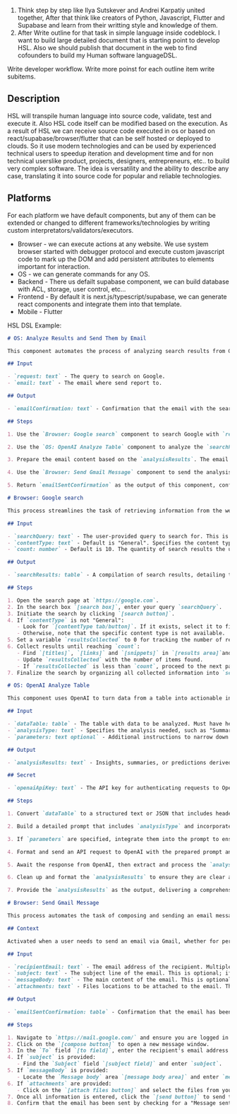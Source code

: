 1. Think step by step like Ilya Sutskever and Andrei Karpatiy united together, After that think like creators of Python, Javascript, Flutter and Supabase and learn from their writting style and knowledge of them.
2. After Write outline for that task in simple language inside codeblock. I want to build large detailed document that is starting point to develop HSL. Also we should publish that document in the web to find cofounders to build my Human software languageDSL.

Write developer workflow. Write more poinst for each outline item write subitems.

## Description

HSL will transpile human language into source code, validate, test and execute it. Also HSL code itself can be modified based on the execution. As a result of HSL we can receive source code executed in os or based on react/supabase/browser/flutter that can be self hosted or deployed to clouds. So it use modern technologies and can be used by experienced technical users to speedup iteration and development time and for non technical userslike product, projects, designers, entrepreneurs, etc.. to build very complex software. The idea is versatility and the ability to describe any case, translating it into source code for popular and reliable technologies.

## Platforms

For each platform we have default components, but any of them can be extended or changed to different frameworks/technologies by writing custom interpretators/validators/executors.

- Browser - we can execute actions at any website. We use system browser started with debugger protocol and execute custom javascript code to mark up the DOM and add persistent attributes to elements important for interaction.
- OS - we can generate commands for any OS.
- Backend - There us defailt supabase component, we can build database with ACL, storage, user control, etc...
- Frontend - By default it is next.js/typescript/supabase, we can generate react components and integrate them into that template.
- Mobile - Flutter


HSL DSL Example:
```markdown
# OS: Analyze Results and Send Them by Email

This component automates the process of analyzing search results from Google and sending a summary via email.

## Input

- `request: text` - The query to search on Google.
- `email: text` - The email where send report to.

## Output

- `emailConfirmation: text` - Confirmation that the email with the search results summary has been sent successfully.

## Steps

1. Use the `Browser: Google search` component to search Google with `request`

2. Use the `OS: OpenAI Analyze Table` component to analyze the `searchResults`. Specify the `analysisType` as "Summary" and use the `searchResults` as `dataTable`.

3. Prepare the email content based on the `analysisResults`. The email content should include key insights, top results, or any relevant summary information obtained from the analysis.

4. Use the `Browser: Send Gmail Message` component to send the analysis.

5. Return `emailSentConfirmation` as the output of this component, confirming the email dispatch.
```

```markdown
# Browser: Google search

This process streamlines the task of retrieving information from the web based on a user's query, covering various content types like text, images, news, and videos. It is designed to efficiently collect data or references pertinent to a specific topic.

## Input

- `searchQuery: text` - The user-provided query to search for. This is the main input from the user.
- `contentType: text` - Default is "General". Specifies the content type to be searched options like "General", "Images", "News", "Videos".
- `count: number` - Default is 10. The quantity of search results the user requests.

## Output

- `searchResults: table` - A compilation of search results, detailing titles, links, snippets and content types

## Steps

1. Open the search page at `https://google.com`.
2. In the search box `[search box]`, enter your query `searchQuery`.
3. Initiate the search by clicking `[search button]`.
4. If `contentType` is not "General":
   - Look for `[contentType tab/button]`. If it exists, select it to filter results accordingly.
   - Otherwise, note that the specific content type is not available.
5. Set a variable `resultsCollected` to 0 for tracking the number of results.
6. Collect results until reaching `count`:
   - Find `[titles]`, `[links]` and `[snippets]` in `[results area]`and add them to`searchResults`.
   - Update `resultsCollected` with the number of items found.
   - If `resultsCollected` is less than `count`, proceed to the next page by `[scroll]` for more results.
7. Finalize the search by organizing all collected information into `searchResults`.
```

```markdown
# OS: OpenAI Analyze Table

This component uses OpenAI to turn data from a table into actionable insights, summaries, or predictions, making complex data easy to understand.

## Input

- `dataTable: table` - The table with data to be analyzed. Must have headers for context.
- `analysisType: text` - Specifies the analysis needed, such as "Summary", "Trend Analysis", etc.
- `parameters: text optional` - Additional instructions to narrow down the focus of the analysis.

## Output

- `analysisResults: text` - Insights, summaries, or predictions derived from the table data.

## Secret

- `openaiApiKey: text` - The API key for authenticating requests to OpenAI. This key should be securely stored and used only as needed for API requests.

## Steps

1. Convert `dataTable` to a structured text or JSON that includes headers and data points, suitable for analysis by OpenAI.

2. Build a detailed prompt that includes `analysisType` and incorporates `parameters` if provided. The prompt should clearly direct OpenAI to perform the specified analysis on the table data.

3. If `parameters` are specified, integrate them into the prompt to ensure the analysis focuses on the desired aspects of the table, such as specific columns or data points.

4. Format and send an API request to OpenAI with the prepared prompt and table data. The request should adhere to OpenAI's API guidelines, including authentication and the appropriate configuration for the analysis task.

5. Await the response from OpenAI, then extract and process the `analysisResults`. This may involve parsing OpenAI's output to identify the main insights, trends, or predictions relevant to the requested analysis.

6. Clean up and format the `analysisResults` to ensure they are clear and directly address the analysis objectives. The results should be ready for presentation or further action.

7. Provide the `analysisResults` as the output, delivering a comprehensive analysis of the table data according to the specified type and focus of the analysis.
```

```markdown
# Browser: Send Gmail Message

This process automates the task of composing and sending an email message through Gmail. It is designed to simplify communication by allowing users to quickly send emails to one or more recipients, with optional attachments, subject lines, and message bodies.

## Context

Activated when a user needs to send an email via Gmail, whether for personal or professional communication. This includes sending updates, files, or any information to contacts efficiently.

## Input

- `recipientEmail: text` - The email address of the recipient. Multiple email addresses can be separated by commas for multiple recipients.
- `subject: text` - The subject line of the email. This is optional; if not provided, the email will have no subject.
- `messageBody: text` - The main content of the email. This is optional; if not provided, the email will be sent with an empty body.
- `attachments: text` - Files locations to be attached to the email. This is optional; if not provided, the email will be sent without attachments.

## Output

- `emailSentConfirmation: table` - Confirmation that the email has been sent successfully, including the time of sending.

## Steps

1. Navigate to `https://mail.google.com/` and ensure you are logged in to your Gmail account.
2. Click on the `[compose button]` to open a new message window.
3. In the `To` field `[to field]`, enter the recipient's email address `recipientEmail`. For multiple recipients, separate each email address with a comma.
4. If `subject` is provided:
   - Find the `Subject` field `[subject field]` and enter `subject`.
5. If `messageBody` is provided:
   - Locate the `Message body` area `[message body area]` and enter `messageBody`.
6. If `attachments` are provided:
   - Click on the `[attach files button]` and select the files from your computer to attach to the email.
7. Once all information is entered, click the `[send button]` to send the email.
8. Confirm that the email has been sent by checking for a "Message sent" notification `[message sent notification]` and log the confirmation and time of sending as `emailSentConfirmation`.
```

